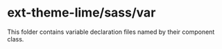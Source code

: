 # ext-theme-lime/sass/var

This folder contains variable declaration files named by their component class.
